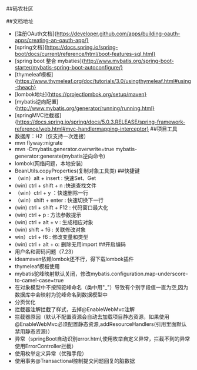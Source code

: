 ##码农社区

##文档地址
- [注册OAuth文档]{https://developer.github.com/apps/building-oauth-apps/creating-an-oauth-app/}
- [spring文档]{https://docs.spring.io/spring-boot/docs/current/reference/html/boot-features-sql.html}
- [spring boot 整合 mybaties]{http://www.mybatis.org/spring-boot-starter/mybatis-spring-boot-autoconfigure/}
- [thymeleaf模板]{https://www.thymeleaf.org/doc/tutorials/3.0/usingthymeleaf.html#using-theach}
- [lombok地址]{https://projectlombok.org/setup/maven}
- [mybatis逆向配置]{http://www.mybatis.org/generator/running/running.html}
- [springMVC拦截器]{https://docs.spring.io/spring/docs/5.0.3.RELEASE/spring-framework-reference/web.html#mvc-handlermapping-interceptor}
##项目工具
- 数据库：H2（仅支持一次连接）
-  mvn flyway:migrate
-  mvn -Dmybatis.generator.overwrite=true mybatis-generator:generate(mybatis逆向命令)
-  lombok(网络问题，本地安装)
-  BeanUtils.copyProperties(复制对象工具类)
##快捷键
- （win）alt + insert : 快速Set、Get
- (win) ctrl + shift + n :快速查找文件
- （win）ctrl + y ：快速删除一行
- （win）shift + enter : 快速切换下一行
- (win) ctrl + shift + F12 : 代码窗口最大化
-  (win) ctrl + p : 方法参数提示
-  (win) ctrl + alt + v : 生成相应对象
-  (win) shift + f6 : 关联修改对象
-  win）ctrl + f6 : 修改变量和类型
-  (win) ctrl + alt + o: 删除无用import
##开启编码
- 用户名和密码问题（7.23）
- ideamaven依赖lombok还不行，得下载lombok插件
- thymeleaf模板使用
- mybatis驼峰映射默认关闭，修改mybatis.configuration.map-underscore-to-camel-case=true
- 在对象模型中不按照驼峰命名（类中用"_"）导致有个别字段值一直为空,因为数据库中会映射为驼峰命名到数据模型中
- 分页优化
- 拦截器注解拦截了样式，去掉@EnableWebMvc注解
- 拦截器原因（默认不配置资源会自动去加载项目静态资源，如果使用@EnableWebMvc必须配置静态资源,addResourceHandlers(引用里面默认禁用静态资源)）
- 异常（springBoot自动识别error.html,使用枚举自定义异常，拦截不到的异常使用ErrorController拦截）
- 使用枚举定义异常（优雅手段）
- 使用事务@Transactional控制提交问题回复的脏数据